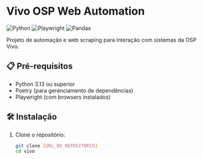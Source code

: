 # Vivo OSP Web Automation

![Python](https://img.shields.io/badge/python-3.13+-blue.svg)
![Playwright](https://img.shields.io/badge/playwright-1.55+-green.svg)
![Pandas](https://img.shields.io/badge/pandas-2.3.3+-red.svg)

Projeto de automação e web scraping para interação com sistemas da OSP Vivo.

## 📋 Pré-requisitos

- Python 3.13 ou superior
- Poetry (para gerenciamento de dependências)
- Playwright (com browsers instalados)

## 🛠️ Instalação

1. Clone o repositório:
   ```bash
   git clone [URL_DO_REPOSITORIO]
   cd vivo
